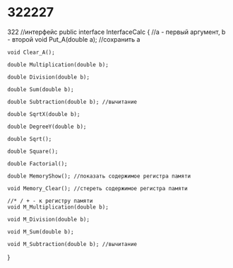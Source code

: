 # 322227
322
//интерфейс
public interface InterfaceCalc
{
    //а - первый аргумент, b - второй
    void Put_A(double a); //сохранить а
 
    void Clear_A();
 
    double Multiplication(double b);
 
    double Division(double b);
 
    double Sum(double b);
 
    double Subtraction(double b); //вычитание
 
    double SqrtX(double b);
 
    double DegreeY(double b);
 
    double Sqrt();
 
    double Square();
 
    double Factorial();
 
    double MemoryShow(); //показать содержимое регистра памяти
 
    void Memory_Clear(); //стереть содержимое регистра памяти
 
    //* / + - к регистру памяти
    void M_Multiplication(double b);
 
    void M_Division(double b);
 
    void M_Sum(double b);
 
    void M_Subtraction(double b); //вычитание
}
